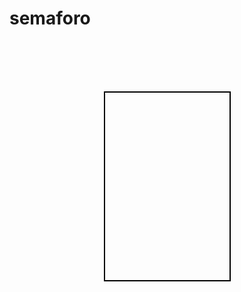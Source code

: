 # semaforo
<html>
<head>
  <style>
    #traffic-light {
      width: 199px;
      height: 300px;
      margin: 100px auto;
      position: relative;
      border: 2px solid black;
    }
    
    .bulb {
      width: 100px;
      height: 100px;
      border-radius: 50%;
      position: absolute;
      bottom: 0;
    }
    
    #red {
      background-color: red;
      left: 50px;
    }
    
    #yellow {
      background-color: yellow;
      left: 50px;
      bottom: 100px;
    }
    
    #green {
      background-color: green;
      left: 50px;
      bottom: 200px;
    }
  </style>
</head>
<body>
  <div id="traffic-light">
    <div id="red" class="bulb"></div>
    <div id="yellow" class="bulb"></div>
    <div id="green" class="bulb"></div>
  </div>
  
  <script>
    const trafficLight = document.querySelector("#traffic-light");
    const red = document.querySelector("#red");
    const yellow = document.querySelector("#yellow");
    const green = document.querySelector("#green");
    
    let currentLight = "green";
    
    setInterval(() => {
      if (currentLight === "green") {
        green.style.backgroundColor = "gray";
        yellow.style.backgroundColor = "yellow";
        currentLight = "yellow";
      } else if (currentLight === "yellow") {
        yellow.style.backgroundColor = "gray";
        red.style.backgroundColor = "red";
        currentLight = "red";
      } else if (currentLight === "red") {
        red.style.backgroundColor = "gray";
        green.style.backgroundColor = "green";
        currentLight = "green";
      }
    }, 1000);
  </script>
</body>
</html>
